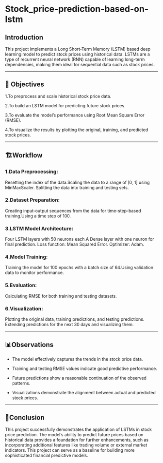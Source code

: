 # Stock_price-prediction-based-on-lstm


## **Introduction**
This project implements a Long Short-Term Memory (LSTM) based deep learning model to predict stock prices using historical data. LSTMs are a type of recurrent neural network (RNN) capable of learning long-term dependencies, making them ideal for sequential data such as stock prices.

---

## 🎯 **Objectives**
1.To preprocess and scale historical stock price data.

2.To build an LSTM model for predicting future stock prices.

3.To evaluate the model’s performance using Root Mean Square Error (RMSE).

4.To visualize the results by plotting the original, training, and predicted stock prices.
 

---
## 🏗️**Workflow**
### 1.Data Preprocessing: 
Resetting the index of the data.Scaling the data to a range of [0, 1] using MinMaxScaler.
Splitting the data into training and testing sets.

### 2.Dataset Preparation:
Creating input-output sequences from the data for time-step-based training.Using a time step of 100.

### 3.LSTM Model Architecture:
Four LSTM layers with 50 neurons each.A Dense layer with one neuron for final prediction.
Loss function: Mean Squared Error.
Optimizer: Adam.

### 4.Model Training:
Training the model for 100 epochs with a batch size of 64.Using validation data to monitor performance.

### 5.Evaluation:
Calculating RMSE for both training and testing datasets.

### 6.Visualization:

Plotting the original data, training predictions, and testing predictions.
Extending predictions for the next 30 days and visualizing them.

---


## 📊**Observations**
- The model effectively captures the trends in the stock price data.

- Training and testing RMSE values indicate good predictive performance.

- Future predictions show a reasonable continuation of the observed patterns.

- Visualizations demonstrate the alignment between actual and predicted stock prices.

---
## 🌟**Conclusion**
This project successfully demonstrates the application of LSTMs in stock price prediction. The model’s ability to predict future prices based on historical data provides a foundation for further enhancements, such as incorporating additional features like trading volume or external market indicators. This project can serve as a baseline for building more sophisticated financial predictive models.
